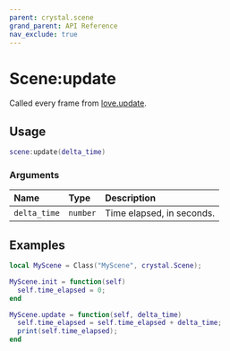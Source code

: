 ```yaml
---
parent: crystal.scene
grand_parent: API Reference
nav_exclude: true
---
```


# Scene:update

Called every frame from [love.update](https://love2d.org/wiki/love.update).

## Usage

```lua
scene:update(delta_time)
```

### Arguments

| Name         | Type     | Description               |
| :----------- | :------- | :------------------------ |
| `delta_time` | `number` | Time elapsed, in seconds. |

## Examples

```lua
local MyScene = Class("MyScene", crystal.Scene);

MyScene.init = function(self)
  self.time_elapsed = 0;
end

MyScene.update = function(self, delta_time)
  self.time_elapsed = self.time_elapsed + delta_time;
  print(self.time_elapsed);
end
```
